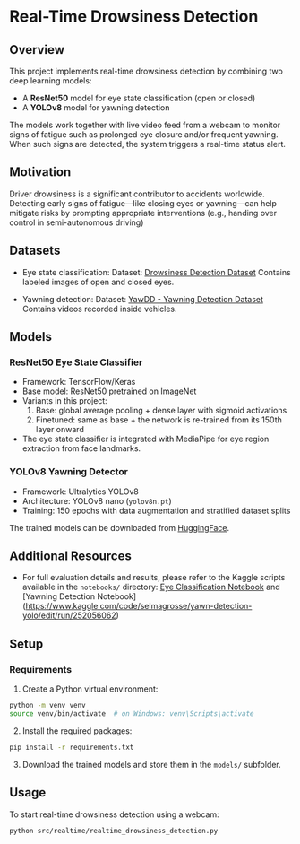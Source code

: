 # Real-Time Drowsiness Detection

## Overview

This project implements real-time drowsiness detection by combining two deep learning models:

- A **ResNet50** model for eye state classification (open or closed)
- A **YOLOv8** model for yawning detection

The models work together with live video feed from a webcam to monitor signs of fatigue such as prolonged eye closure and/or frequent yawning. When such signs are detected, the system triggers a real-time status alert.

## Motivation

Driver drowsiness is a significant contributor to accidents worldwide. Detecting early signs of fatigue—like closing eyes or yawning—can help mitigate risks by prompting appropriate interventions (e.g., handing over control in semi-autonomous driving)

## Datasets

- Eye state classification:
Dataset: [Drowsiness Detection Dataset](https://www.kaggle.com/datasets/prasadvpatil/mrl-dataset)
Contains labeled images of open and closed eyes.

- Yawning detection:
Dataset: [YawDD - Yawning Detection Dataset](https://ieee-dataport.org/open-access/yawdd-yawning-detection-dataset)
Contains videos recorded inside vehicles.

## Models

### ResNet50 Eye State Classifier

- Framework: TensorFlow/Keras
- Base model: ResNet50 pretrained on ImageNet
- Variants in this project:
  1. Base: global average pooling + dense layer with sigmoid activations
  2. Finetuned: same as base + the network is re-trained from its 150th layer onward
- The eye state classifier is integrated with MediaPipe for eye region extraction from face landmarks.

### YOLOv8 Yawning Detector

- Framework: Ultralytics YOLOv8
- Architecture: YOLOv8 nano (`yolov8n.pt`)
- Training: 150 epochs with data augmentation and stratified dataset splits

The trained models can be downloaded from [HuggingFace](https://huggingface.co/selmagrosse/drowsiness_detection/tree/main).

## Additional Resources

- For full evaluation details and results, please refer to the Kaggle scripts available in the `notebooks/` directory: [Eye Classification Notebook](https://www.kaggle.com/code/selmagrosse/drowsiness-detection-eye-classification) and [Yawning Detection Notebook] (https://www.kaggle.com/code/selmagrosse/yawn-detection-yolo/edit/run/252056062)

## Setup

### Requirements

1. Create a Python virtual environment:

```bash
python -m venv venv
source venv/bin/activate  # on Windows: venv\Scripts\activate
```
2. Install the required packages:
   
```bash
pip install -r requirements.txt
```

3. Download the trained models and store them in the `models/` subfolder. 

## Usage

To start real-time drowsiness detection using a webcam:

```bash
python src/realtime/realtime_drowsiness_detection.py
```
